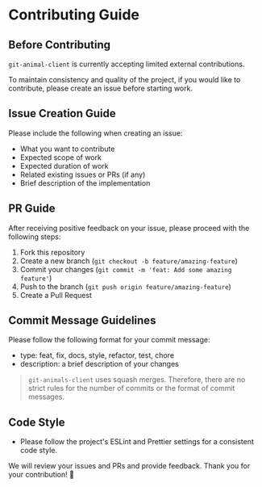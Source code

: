 # Contributing Guide

## Before Contributing

`git-animal-client` is currently accepting limited external contributions.

To maintain consistency and quality of the project, if you would like to contribute, please create an issue before starting work.

## Issue Creation Guide

Please include the following when creating an issue:

- What you want to contribute
- Expected scope of work
- Expected duration of work
- Related existing issues or PRs (if any)
- Brief description of the implementation

## PR Guide

After receiving positive feedback on your issue, please proceed with the following steps:

1. Fork this repository
2. Create a new branch (`git checkout -b feature/amazing-feature`)
3. Commit your changes (`git commit -m 'feat: Add some amazing feature'`)
4. Push to the branch (`git push origin feature/amazing-feature`)
5. Create a Pull Request

## Commit Message Guidelines

Please follow the following format for your commit message:

- type: feat, fix, docs, style, refactor, test, chore
- description: a brief description of your changes

> `git-animals-client` uses squash merges. Therefore, there are no strict rules for the number of commits or the format of commit messages.

## Code Style

- Please follow the project's ESLint and Prettier settings for a consistent code style.

We will review your issues and PRs and provide feedback. Thank you for your contribution! 🙏
